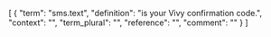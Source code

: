 [
    {
        "term": "sms.text",
        "definition": "is your Vivy confirmation code.",
        "context": "",
        "term_plural": "",
        "reference": "",
        "comment": ""
    }
]